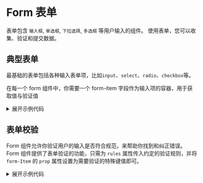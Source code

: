 <script setup>
import Basic from './component/Basic.vue'
import Rule from './component/Rule.vue'
</script>

# Form 表单

表单包含 `输入框`, `单选框`, `下拉选择`, `多选框` 等用户输入的组件。 使用表单，您可以收集、验证和提交数据。

## 典型表单

最基础的表单包括各种输入表单项，比如`input`、`select`、`radio`、`checkbox`等。

在每一个 form 组件中，你需要一个 form-item 字段作为输入项的容器，用于获取值与验证值
<div class="example">
 <Basic/>
</div>

<details>
<summary>展开示例代码</summary>

```vue
<template>
 <ADatePicker v-model="dateValue" />
</template>

<script lang="ts" setup>
import { ref } from 'vue';

const dateValue = ref("");

</script>

```

</details>

## 表单校验
Form 组件允许你验证用户的输入是否符合规范，来帮助你找到和纠正错误。
Form 组件提供了表单验证的功能，只需为 `rules` 属性传入约定的验证规则，并将 `form-Item` 的 `prop` 属性设置为需要验证的特殊键值即可。

<div class="example">
 <Rule />
</div>

<details>
<summary>展开示例代码</summary>

```vue
<template>
  <ARate v-model="rateValue" color="red"></ARate>
</template>

<script lang="ts" setup>
import { ref } from 'vue';

const rateValue = ref(4);
</script>
```

</details>


